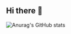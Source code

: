 ## Hi there 👋
![Anurag's GitHub stats](https://github-readme-stats.vercel.app/api?username=won2dev-backand_icons=true&theme=radical)
<!--
**won2dev-backand/won2dev-backand** is a ✨ _special_ ✨ repository because its `README.md` (this file) appears on your GitHub profile.

Here are some ideas to get you started:

- 🔭 I’m currently working on ...
- 🌱 I’m currently learning ...
- 👯 I’m looking to collaborate on ...
- 🤔 I’m looking for help with ...
- 💬 Ask me about ...
- 📫 How to reach me: ...
- 😄 Pronouns: ...
- ⚡ Fun fact: ...
-->
